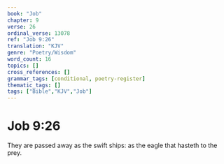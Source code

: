 ```yaml
---
book: "Job"
chapter: 9
verse: 26
ordinal_verse: 13078
ref: "Job 9:26"
translation: "KJV"
genre: "Poetry/Wisdom"
word_count: 16
topics: []
cross_references: []
grammar_tags: [conditional, poetry-register]
thematic_tags: []
tags: ["Bible","KJV","Job"]
---
```


# Job 9:26

They are passed away as the swift ships: as the eagle that hasteth to the prey.
